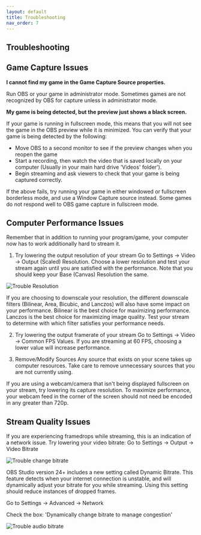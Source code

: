 ```yaml
---
layout: default
title: Troubleshooting
nav_order: 7
---
```


## Troubleshooting

## Game Capture Issues

**I cannot find my game in the Game Capture Source properties.**

Run OBS or your game in administrator mode. Sometimes games are not recognized by OBS for capture unless in administrator mode.

**My game is being detected, but the preview just shows a black screen.**

If your game is running in fullscreen mode, this means that you will not see the game in the OBS preview while it is minimized. You can verify that your game is being detected by the following:

- Move OBS to a second monitor to see if the preview changes when you reopen the game
- Start a recording, then watch the video that is saved locally on your computer (Usually in your main hard drive 'Videos' folder').
- Begin streaming and ask viewers to check that your game is being captured correctly.

If the above fails, try running your game in either windowed or fullscreen borderless mode, and use a Window Capture source instead. Some games do not respond well to OBS game capture in fullscreen mode.

## Computer Performance Issues

Remember that in addition to running your program/game, your computer now has to work additionally hard to stream it. 

1. Try lowering the output resolution of your stream
Go to Settings -> Video -> Output (Scaled) Resolution. Choose a lower resolution and test your stream again until you are satisfied with the performance. Note that you should keep your Base (Canvas) Resolution the same.

![Trouble Resolution](https://pazcharles02.github.io/OBS-and-Twitch-Livestreaming/assets/images/trouble-resolution.png?raw=true)

If you are choosing to downscale your resolution, the different downscale filters (Bilinear, Area, Bicubic, and Lanczos) will also have some impact on your performance.
Bilinear is the best choice for maximizing performance. Lanczos is the best choice for maximizing image quality.
Test your stream to determine with which filter satisfies your performance needs.

2. Try lowering the output framerate of your stream
Go to Settings -> Video -> Common FPS Values. If you are streaming at 60 FPS, choosing a lower value will increase performance.

3. Remove/Modify Sources
Any source that exists on your scene takes up computer resources. Take care to remove unnecessary sources that you are not currently using.

If you are using a webcam/camera that isn't being displayed fullscreen on your stream, try lowering its capture resolution. To maximize performance, your webcam feed in the corner of the screen should not need be encoded in any greater than 720p.


## Stream Quality Issues

If you are experiencing framedrops while streaming, this is an indication of a network issue. 
Try lowering your video bitrate:
Go to Settings -> Output -> Video Bitrate

![Trouble change bitrate](https://pazcharles02.github.io/OBS-and-Twitch-Livestreaming/assets/images/trouble-change-br.png?raw=true)


OBS Studio version 24+ includes a new setting called Dynamic Bitrate. This feature detects when your internet connection is unstable, and will dynamically adjust your bitrate for you while streaming. Using this setting should reduce instances of dropped frames. 

Go to Settings -> Advanced -> Network 

Check the box: 'Dynamically change bitrate to manage congestion'

![Trouble audio bitrate](https://pazcharles02.github.io/OBS-and-Twitch-Livestreaming/assets/images/trouble-autobitrate.png?raw=true)
